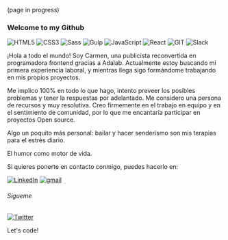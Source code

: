 
(page in progress)
### Welcome to my Github 

![HTML5](https://img.shields.io/badge/-HTML5-%23E34F26?logo=html5&logoColor=white)
![CSS3](https://img.shields.io/badge/-CSS3-%231572B6?logo=css3&logoColor=white)
![Sass](https://img.shields.io/badge/-Sass-%23CC6699?logo=sass&logoColor=white)
![Gulp](https://img.shields.io/badge/-Gulp-%23CF4647?logo=Gulp&logoColor=white)
![JavaScript](https://img.shields.io/badge/-JavaScript-%23F7DF1E?logo=javascript&logoColor=white)
![React](https://img.shields.io/badge/-React-%2361DAFB?logo=react&logoColor=white)
![GIT](https://img.shields.io/badge/-Git-%23F05032?logo=git&logoColor=white)
![Slack](https://img.shields.io/badge/-Slack-%234A154B?logo=Slack&logoColor=white)

<!--Hello everyone! 
I'm Carmen,a junior developer front end. I´ve recently finished a bootcamp in Adalad and I'm exciting to have my first work experience meanwhile 
I’m currently working on personal projects and I’m looking to collaborate on Open Source projects.
 If you have any idea to develop, let's talk about it! -->
¡Hola a todo el mundo! 
Soy Carmen, una publicista reconvertida en programadora frontend gracias a Adalab.
Actualmente estoy buscando mi primera experiencia laboral, y mientras llega sigo formándome trabajando en mis propios proyectos. 

Me implico 100% en todo lo que hago, intento preveer los posibles problemas y tener la respuestas por adelantado. Me considero una persona de recursos y muy resolutiva.
Creo firmemente en el trabajo en equipo y en el sentimiento de comunidad, por lo que me encantaría participar en proyectos Open source.  
    
Algo un poquito más personal: bailar y hacer senderismo son mis terapias para el estrés diario. 

El humor como motor de vida. 


Si quieres ponerte en contacto conmigo, puedes hacerlo en:

<a href="https://www.linkedin.com/in/carmen-ramart/"><img img alt="LinkedIn" src="https://img.shields.io/badge/linkedin-0e76a8.svg?&style=for-the-badge&logo=linkedin&logoColor=white" /></a> 
<a href="mailto:carmen.rama91@gmail.com"><img alt="gmail" src="https://img.shields.io/badge/gmail-red.svg?&style=for-the-badge&logo=gmail&logoColor=white" /></a>

<h6> Sígueme </h6> <a href="https://twitter.com/CM_Ramart"><img alt="Twitter" src="https://img.shields.io/badge/twitter-%231DA1F2.svg?&style=for-the-badge&logo=twitter&logoColor=white" /></a>

Let's code!
